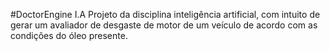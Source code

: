 #DoctorEngine I.A
Projeto da disciplina inteligência artificial, com intuito de gerar um avaliador de desgaste de motor de um veículo de acordo com as condições do óleo presente.
